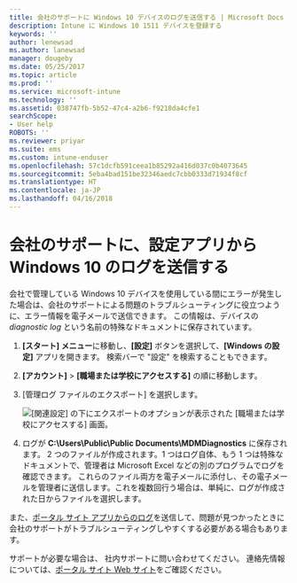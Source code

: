 ```yaml
---
title: 会社のサポートに Windows 10 デバイスのログを送信する | Microsoft Docs
description: Intune に Windows 10 1511 デバイスを登録する
keywords: ''
author: lenewsad
ms.author: lanewsad
manager: dougeby
ms.date: 05/25/2017
ms.topic: article
ms.prod: ''
ms.service: microsoft-intune
ms.technology: ''
ms.assetid: 038747fb-5b52-47c4-a2b6-f9218da4cfe1
searchScope:
- User help
ROBOTS: ''
ms.reviewer: priyar
ms.suite: ems
ms.custom: intune-enduser
ms.openlocfilehash: 57c1dcfb591ceea1b85292a416d037c0b4073645
ms.sourcegitcommit: 5eba4bad151be32346aedc7cbb0333d71934f8cf
ms.translationtype: HT
ms.contentlocale: ja-JP
ms.lasthandoff: 04/16/2018
---
```

# <a name="send-logs-to-your-company-support-from-the-settings-app-for-windows-10"></a>会社のサポートに、設定アプリから Windows 10 のログを送信する

会社で管理している Windows 10 デバイスを使用している間にエラーが発生した場合は、会社のサポートによる問題のトラブルシューティングに役立つように、エラー情報を電子メールで送信できます。 この情報は、デバイスの _diagnostic log_ という名前の特殊なドキュメントに保存されています。

1. **[スタート] メニュー**に移動し、**[設定]** ボタンを選択して、**[Windows の設定]** アプリを開きます。 検索バーで "設定" を検索することもできます。
2. **[アカウント]** > **[職場または学校にアクセスする]** の順に移動します。
3. [管理ログ ファイルのエクスポート] を選択します。

   ![[関連設定] の下にエクスポートのオプションが表示された [職場または学校にアクセスする] 画面。](./media/w10-export-logs.png)

4. ログが **C:\Users\Public\Public Documents\MDMDiagnostics** に保存されます。 2 つのファイルが作成されます。1 つはログ自体、もう 1 つは特殊なドキュメントで、管理者は Microsoft Excel などの別のプログラムでログを確認できます。 これらのファイル両方を電子メールに添付し、その電子メールを管理者に送信します。これを複数回行う場合は、単純に、ログが作成された日からファイルを選択します。 

また、[ポータル サイト アプリからのログ](send-logs-to-your-it-admin-cp-windows.md)を送信して、問題が見つかったときに会社のサポートがトラブルシューティングしやすくする必要がある場合もあります。 

サポートが必要な場合は、 社内サポートに問い合わせてください。 連絡先情報については、[ポータル サイト Web サイト](https://portal.manage.microsoft.com#HelpDeskDialog)をご確認ください。
